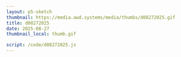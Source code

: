 ```yaml
---
layout: p5-sketch
thumbnail: https://media.awd.systems/media/thumbs/d08272025.gif
title: d08272025
date: 2025-08-27
thumbnail_local: thumb.gif

script: /code/d08272025.js
---
```

